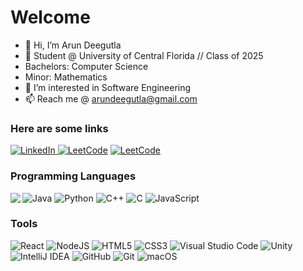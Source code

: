 <h1 align="left">Welcome</h1>

- 👋 Hi, I’m Arun Deegutla
- 🏫 Student @ University of Central Florida // Class of 2025
- Bachelors: Computer Science
- Minor: Mathematics
- 👀 I’m interested in Software Engineering
- 📫 Reach me @ arundeegutla@gmail.com

### Here are some links
<a href="https://www.linkedin.com/in/arundeegutla/">![LinkedIn](https://img.shields.io/badge/linkedin-%230077B5.svg?style=for-thebadge&logo=linkedin&logoColor=white)
</a>
<a href="https://leetcode.com/arundeegutla/">![LeetCode](https://img.shields.io/badge/LeetCode-000000?style=for-the-badge&logo=LeetCode&logoColor=#d16c06)</a> 
<a href="https://arundeegutla.me/">![LeetCode](https://img.shields.io/badge/website-000000?style=for-the-badge&logo=About.me&logoColor=white)</a> 


### Programming Languages
<img align="left" src="https://github-readme-stats.vercel.app/api?username=arundeegutla&count_private=true&show_icons=true&include_all_commits=true&theme=default" />

![Java](https://img.shields.io/badge/java-%23ED8B00.svg?style=for-the-badge&logo=java&logoColor=white)
![Python](https://img.shields.io/badge/python-3670A0?style=for-the-badge&logo=python&logoColor=ffdd54)
![C++](https://img.shields.io/badge/c++-%2300599C.svg?style=for-the-badge&logo=c%2B%2B&logoColor=white)
![C](https://img.shields.io/badge/c-%2300599C.svg?style=for-the-badge&logo=c&logoColor=white)
![JavaScript](https://img.shields.io/badge/javascript-%23323330.svg?style=for-the-badge&logo=javascript&logoColor=%23F7DF1E)

### Tools
![React](https://img.shields.io/badge/react-%2320232a.svg?style=for-the-badge&logo=react&logoColor=%2361DAFB)
![NodeJS](https://img.shields.io/badge/node.js-6DA55F?style=for-the-badge&logo=node.js&logoColor=white)
![HTML5](https://img.shields.io/badge/html5-%23E34F26.svg?style=for-the-badge&logo=html5&logoColor=white)
![CSS3](https://img.shields.io/badge/css3-%231572B6.svg?style=for-the-badge&logo=css3&logoColor=white)
![Visual Studio Code](https://img.shields.io/badge/Visual%20Studio%20Code-0078d7.svg?style=for-the-badge&logo=visual-studio-code&logoColor=white)
![Unity](https://img.shields.io/badge/unity-%23000000.svg?style=for-the-badge&logo=unity&logoColor=white)
![IntelliJ IDEA](https://img.shields.io/badge/IntelliJIDEA-000000.svg?style=for-the-badge&logo=intellij-idea&logoColor=white)
![GitHub](https://img.shields.io/badge/github-%23121011.svg?style=for-the-badge&logo=github&logoColor=white)
![Git](https://img.shields.io/badge/git-%23F05033.svg?style=for-the-badge&logo=git&logoColor=white)
![macOS](https://img.shields.io/static/v1?style=for-the-badge&message=macOS&color=000000&logo=macOS&logoColor=FFFFFF&label=)
